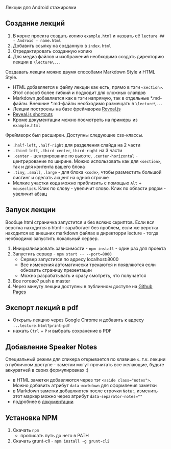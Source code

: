Лекции для Android стажировки

## Создание лекций

1. В корне проекта создать копию `example.html` и назвать её `lecture ## - Android - name.html`
1. Добавить ссылку на созданную в `index.html`
1. Отредактировать созданную копию
1. Для медиа файлов и изображений необходимо создать директорию лекции в `\lecture\...`

Создавать лекции можно двумя способами Markdown Style и HTML Style.

* HTML добавляется к файлу лекции как есть, прямо в тэги `<section>`. Этот способ более гибкий и подходит для сложных слайдов
* Markdown добавляется как в тэги напрямую, так в отдельные *.md-файлы. Внешние *.md-файлы необходимо размещать в `\lecture\...`
* Лекции построены на базе фреймворка [Reveal.js](https://github.com/hakimel/reveal.js)
* [Reveal.js shortcuts](https://github.com/hakimel/reveal.js/wiki/Keyboard-Shortcuts)
* Кроме документации можно посмотреть на примеры из `example.html`

Фреймворк был расширен. Доступны следующие css-классы.
* `.half-left`, `.half-right` для разделения слайда на 2 части
* `.third-left`, `.third-center`, `third-right` на 3 части
* `.center` - центрирование по высоте, `.center-horizontal` - центрирование по ширине. Можно использовать как для `<section>`, так и для контента вашего блока
* `.tiny`, `.small`, `.large` - для блока `<code>`, чтобы разместить большой листинг и сделать акцент на одной строчке
* Мелкие участки кода можно приблизить с помощью `Alt` + `mouseclick`. Клик по слову - увеличит слово. Клик по области рядом - увеличит абзац

## Запуск лекции

Вообще html страничка запустится и без всяких скриптов. Если вся верстка находится в html - заработает без проблем, если же верстка находится во внешних markdown файлах в директорри lecture - тогда необходимо запустить локальный сервер.

1. Инициализировать зависимости - `npm install` - один раз для проекта
1. Запустить сервер - `npm start -- --port=8000`
    * Сервер запустится по адресу localhost:8000
    * Все изменения автоматически трекаются и появляются если обновить страницу презентации
    * Можно разрабатывать и сразу смотреть, что получается
1. Все готово? push в master
1. Через минуту лекции доступны в публичном доступе на [Github Pages](https://noveogroup.github.io/university-android-presentations/)

## Экспорт лекций в pdf

* Открыть лекцию через Google Chrome и добавить к адресу `...lecture.html?print-pdf`
* нажать `Ctrl` + `P` и выбрать сохранение в PDF

## Добавление Speaker Notes

Специальный режим для спикера открывается по клавише `s`. т.к. лекции в публичном доступе - заметки могут прочитать все желающие, будьте аккуратней в своих формулировках :)

* в HTML заметки добавляются через тэг `<aside class="notes">`. Можно добавить атрибут `data-markdown` для оформления заметки
* в Markdown заметки добавляются после строчки `Note:`, изменить этот маркер можно через атрибут `data-separator-notes=""`
* подробнее в [документации](https://github.com/hakimel/reveal.js/#speaker-notes)

## Установка NPM

1. Скачать `npm`
    * прописать путь до него в PATH
1. Скачать grunt-cli - `npm install -g grunt-cli`
